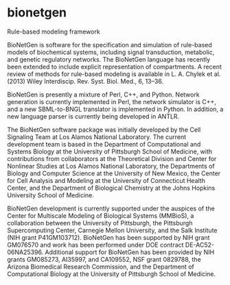 # bionetgen
Rule-based modeling framework

BioNetGen is software for the specification and simulation of rule-based models of biochemical systems, including signal transduction, metabolic, and genetic regulatory networks. The BioNetGen language has recently been extended to include explicit representation of compartments. A recent review of methods for rule-based modeling is available in L. A. Chylek et al. (2013) Wiley Interdiscip. Rev. Syst. Biol. Med., 6, 13–36.

BioNetGen is presently a mixture of Perl, C++, and Python. Network generation is currently implemented in Perl, the network simulator is C++, and a new SBML-to-BNGL translator is implemented in Python. In addition, a new language parser is currently being developed in ANTLR.

The BioNetGen software package was initially developed by the Cell Signaling Team at Los Alamos National Laboratory. The current development team is based in the Department of Computational and Systems Biology at the University of Pittsburgh School of Medicine, with contributions from collaborators at the Theoretical Division and Center for Nonlinear Studies at Los Alamos National Laboratory, the Departments of Biology and Computer Science at the University of New Mexico, the Center for Cell Analysis and Modeling at the University of Connecticut Health Center, and the Department of Biological Chemistry at the Johns Hopkins University School of Medicine.

BioNetGen development is currently supported under the auspices of the Center for Multiscale Modeling of Biological Systems (MMBioS), a collaboration between the University of Pittsburgh, the Pittsburgh Supercomputing Center, Carnegie Mellon University, and the Salk Institute (NIH grant P41GM103712). BioNetGen has been supported by NIH grant GM076570 and work has been performed under DOE contract DE-AC52-06NA25396. Additional support for BioNetGen has been provided by NIH grants GM085273, AI35997, and CA109552, NSF grant 0829788, the Arizona Biomedical Research Commission, and the Department of Computational Biology at the University of Pittsburgh School of Medicine.
